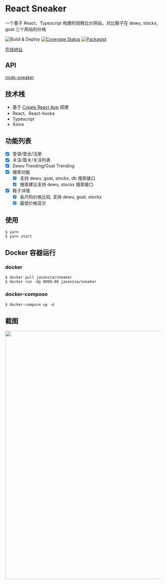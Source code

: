 # React Sneaker

一个基于 React、Typescript 构建的球鞋比价网站，对比鞋子在 dewu, stockx, goat 三个网站的价格

![Build & Deploy](https://github.com/Jasonzj/sneaker/workflows/Build%20&%20Deploy/badge.svg)
[![Coverage Status](https://coveralls.io/repos/github/Jasonzj/sneaker/badge.svg?branch=main)](https://coveralls.io/github/Jasonzj/sneaker?branch=main)
[![Packagist](https://img.shields.io/packagist/l/doctrine/orm.svg)](https://github.com/Jasonzj/sneaker/blob/main/LICENSE)

[在线地址](http://www.sneakerapp.tk/)

## API

[node-sneaker](https://github.com/Jasonzj/node-sneaker)

## 技术桟

- 基于 [Create React App](https://github.com/facebook/create-react-app) 搭建
- React、React-hooks
- Typescript
- Axios

## 功能列表

- [x] 登录/登出/注册
- [x] 关注/取关/关注列表
- [x] Dewu Trending/Goat Trending
- [x] 搜索功能
  - [x] 支持 dewu, goat, stockx, db 搜索接口
  - [x] 搜索建议支持 dewu, stockx 搜索接口
- [x] 鞋子详情
  - [x] 各尺码价格比较, 支持 dewu, goat, stockx
  - [x] 最低价格显示

## 使用

```shell
$ yarn
$ yarn start
```

## Docker 容器运行

### docker
```shell
$ docker pull jasonzza/sneaker
$ docker run -dp 8000:80 jasonzza/sneaker
```
### docker-compose
```shell
$ docker-compose up -d
```


## 截图

<img src="https://github.com/Jasonzj/sneaker/blob/main/screenshots/demo.gif" width=800 align=left>
